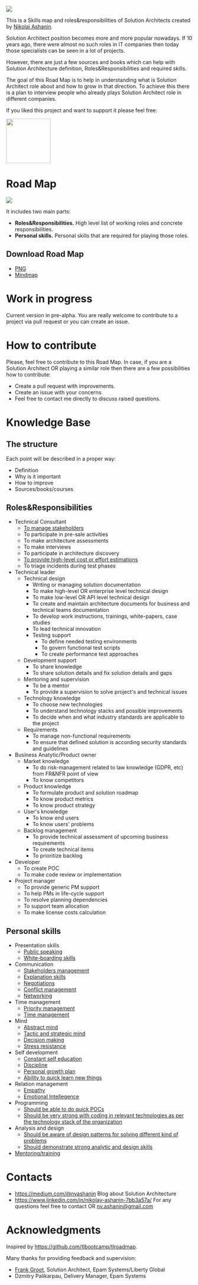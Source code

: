 ![](logosa.png)

This is a Skills map and roles&responsibilities of Solution Architects created by [Nikolai Ashanin](https://www.linkedin.com/in/nikolay-ashanin-7bb3a57a/).

Solution Architect position becomes more and more popular nowadays. If 10 years ago, there were almost no such roles in IT companies then today those specialists can be seen in a lot of projects.

However, there are just a few sources and books which can help with Solution Architecture definition, Roles&Responsibilities and required skills.

The goal of this Road Map is to help in understanding what is Solution Architect role about and how to grow in that direction. To achieve this there is a plan to interview people who already plays Solution Architect role in different companies.

If you liked this project and want to support it please feel free:

[<img src="coffee.png" width="120px">]([http://example.com/](https://www.buymeacoffee.com/nvashaninm))

# Road Map

![](samm.png)

It includes two main parts:
- **Roles&Responsibilities.** High level list of working roles and concrete responsibilities.
- **Personal skills.** Personal skills that are required for playing those roles.

## Download Road Map

- [PNG](samm.png)
- [Mindmap](samm.xmind)

# Work in progress

Current version in pre-alpha. You are really welcome to contribute to a project via pull request or you can create an issue.

# How to contribute

Please, feel free to contribute to this Road Map.
In case, if you are a Solution Architect OR playing a similar role then there are a few possibilities how to contribute:
- Create a pull request with improvements.
- Create an issue with your concerns.
- Feel free to contact me directly to discuss raised questions.

# Knowledge Base

## The structure

Each point will be described in a proper way:
- Definition
- Why is it important
- How to improve
- Sources/books/courses

## Roles&Responsibilities

- Technical Consultant
  - [To manage stakeholders](Roles&Responsibilities/Technical-Consultant/To-manage-stakeholders.md)
  - To participate in pre-sale activities
  - To make architecture assessments
  - To make interviews
  - To participate in architecture discovery
  - [To provide high-level cost or effort estimations](Roles&Responsibilities/Technical-Consultant/To-provide-high-level-cost-or-effort-estimations.md)
  - To triage incidents during test phases
- Technical leader
  - Technical design
    - Writing or managing solution documentation
	- To make high-level OR enterprise level technical design
	- To make low-level OR API level technical design
	- To create and maintain architecture documents for business and technical teams documentation
	- To develop work instructions, trainings, white-papers, case studies
    - To lead technical innovation
    - Testing support
      - To define needed testing environments
      - To govern functional test scripts
      - To create performance test approaches
  - Development support
    - To share knowledge
    - To share solution details and fix solution details and gaps
  - Mentoring and supervision
    - To be a mentor
    - To provide a supervision to solve project's and technical issues
  - Technology knowledge
    - To choose new technologies
    - To understand technology stacks and possible improvements
    - To decide when and what industry standards are applicable to the project
  - Requirements
    - To manage non-functional requirements
    - To ensure that defined solution is according security standards and guidelines
- Business Anatytic/Product owner
  - Market knowledge
    - To do risk-management related to law knowledge (GDPR, etc) from FR&NFR point of view
    - To know competitors
  - Product knowledge
    - To formulate product and solution roadmap
    - To know product metrics
    - To know product strategy
  - User's knowledge
    - To know end users
    - To know users' problems
  - Backlog management
    - To provide technical assessment of upcoming business requirements
    - To create technical items
    - To prioritize backlog
- Developer
  - To create POC
  - To make code review or implementation
- Project manager
  - To provide generic PM support
  - To help PMs in life-cycle support
  - To resolve planning dependencies
  - To support team allocation
  - To make license costs calculation

## Personal skills
- Presentation skills
  - [Public speaking](Personal-skills/Presentation-skills/Public-speaking.md)
  - [White-boarding skills](Personal-skills/Presentation-skills/White-boarding-skills.md)
- Communication
  - [Stakeholders management](Personal-skills/Communication/Stakeholders-management.md)
  - [Explanation skills](Personal-skills/Communication/Explanation-skills.md)
  - [Negotiations](Personal-skills/Communication/Negotiations.md)
  - [Conflict management](Personal-skills/Communication/Conflict-management.md)
  - [Networking](Personal-skills/Communication/Networking.md)
- Time management
  - [Priority management](Personal-skills/Time-management/Priority-management.md)
  - [Time management](Personal-skills/Time-management/Time-management.md)
- Mind
  - [Abstract mind](Personal-skills/Mind/Abstract-mind.md)
  - [Tactic and strategic mind](Personal-skills/Mind/Tactic-and-strategic-mind.md)
  - [Decision making](Personal-skills/Mind/Decision-making.md)
  - [Stress resistance](Personal-skills/Mind/Stress-resistance.md)
- Self development
  - [Constant self education](Personal-skills/Self-development/Constant-self-education.md)
  - [Discipline](Personal-skills/Self-development/Discipline.md)
  - [Personal growth plan](Personal-skills/Self-development/Personal-growth-plan.md)
  - [Ability to quick learn new things](Personal-skills/Self-development/Ability-to-quick-learn-new-things.md)
- Relation management
  - [Empathy](Personal-skills/Relation-management/Empathy.md)
  - [Emotional Intellegence](Personal-skills/Relation-management/Emotional-intellegence.md)
- Programming
  - [Should be able to do quick POCs](Personal-skills/Programming/Should-be-able-to-do-quick-POCs.md)
  - [Should be very strong with coding in relevant technologies as per the technology stack of the organization](Personal-skills/Programming/Should-be-strong-tech.md)
- Analysis and design
  - [Should be aware of design patterns for solving different kind of problems](Personal-skills/Analysis-and-design/Patterns.md)
  - [Should demonstrate strong analytic and design skills](Personal-skills/Analysis-and-design/Analytic-and-design.md)
- [Mentoring/training](Personal-skills/Mentoring.md)

# Contacts

- https://medium.com/@nvashanin Blog about Solution Architecture
- https://www.linkedin.com/in/nikolay-ashanin-7bb3a57a/ For any questions feel free to contact OR nv.ashanin@gmail.com

# Acknowledgments

Inspired by https://github.com/tlbootcamp/tlroadmap.

Many thanks for providing feedback and supervision:
- [Frank Groot](https://www.linkedin.com/in/frank-groot-517624/), Solution Architect, Epam Systems/Liberty Global
- Dzmitry Palikarpau, Delivery Manager, Epam Systems

